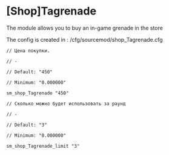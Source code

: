# [Shop]Tagrenade
The module allows you to buy an in-game grenade in the store

The config is created in : /cfg/sourcemod/shop_Tagrenade.cfg

```
// Цена покупки.

// -

// Default: "450"

// Minimum: "0.000000"

sm_shop_Tagrenade "450"

// Сколько можно будет использовать за раунд

// -

// Default: "3"

// Minimum: "0.000000"

sm_shop_Tagrenade_limit "3"
```
